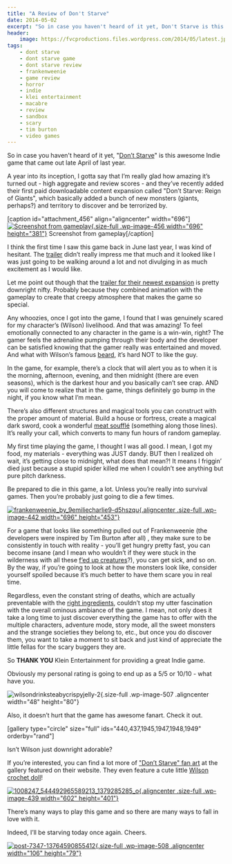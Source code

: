 ```yaml
---
title: "A Review of Don't Starve"
date: 2014-05-02
excerpt: "So in case you haven't heard of it yet, Don't Starve is this awesome Indie game that came out late April of last year."
header:
    image: https://fvcproductions.files.wordpress.com/2014/05/latest.jpeg
tags:
    - dont starve
    - dont starve game
    - dont starve review
    - frankenweenie
    - game review
    - horror
    - indie
    - klei entertainment
    - macabre
    - review
    - sandbox
    - scary
    - tim burton
    - video games
---
```


So in case you haven't heard of it yet, "[Don’t
Starve](https://www.dontstarvegame.com)" is this awesome Indie game that
came out late April of last year.

A year into its inception, I gotta say that I’m really glad how amazing
it’s turned out - high aggregate and review scores - and they’ve
recently added their first paid downloadable content expansion called
"Don’t Starve: Reign of Giants", which basically added a bunch of new
monsters (giants, perhaps?) and territory to discover and be terrorized
by.

\[caption id="attachment\_456" align="aligncenter"
width="696"\][![Screenshot from
gameplay](https://fvcproductions.files.wordpress.com/2014/05/screen-shot-2014-05-02-at-6-53-20-pm.png){.size-full
.wp-image-456 width="696"
height="381"}](https://fvcproductions.files.wordpress.com/2014/05/screen-shot-2014-05-02-at-6-53-20-pm.png)
Screenshot from gameplay\[/caption\]

I think the first time I saw this game back in June last year, I was
kind of hesitant. The
[trailer](https://www.youtube.com/watch?v=W689SOpXG9o) didn’t really
impress me that much and it looked like I was just going to be walking
around a lot and not divulging in as much excitement as I would like.

Let me point out though that the [trailer for their newest
expansion](https://www.youtube.com/watch?v=btI6Eyqv01c) is pretty
downright nifty. Probably because they combined animation with the
gameplay to create that creepy atmosphere that makes the game so
special.

Any whoozies, once I got into the game, I found that I was genuinely
scared for my character’s (Wilson) livelihood. And that was amazing! To
feel emotionally connected to any character in the game is a win-win,
right? The gamer feels the adrenaline pumping through their body and the
developer can be satisfied knowing that the gamer really was entertained
and moved. And what with Wilson’s famous
[beard](https://dont-starve-game.wikia.com/wiki/Beard), it’s hard NOT to
like the guy.

In the game, for example, there’s a clock that will alert you as to when
it is the morning, afternoon, evening, and then midnight (there are even
seasons), which is the darkest hour and you basically can’t see crap.
AND you will come to realize that in the game, things definitely go bump
in the night, if you know what I’m mean.

There’s also different structures and magical tools you can construct
with the proper amount of material. Build a house or fortress, create a
magical dark sword, cook a wonderful [meat
soufflé](https://dont-starve-game.wikia.com/wiki/Meat) (something along
those lines). It’s really your call, which converts to many fun hours of
random gameplay.

My first time playing the game, I thought I was all good. I mean, I got
my food, my materials - everything was JUST dandy. BUT then I realized
oh wait, it’s getting close to midnight, what does that mean?! It means
I friggin’ died just because a stupid spider killed me when I couldn’t
see anything but pure pitch darkness.

Be prepared to die in this game, a lot. Unless you’re really into
survival games. Then you’re probably just going to die a few times.

[![frankenweenie\_by\_9emiliecharlie9-d5hszqu](https://fvcproductions.files.wordpress.com/2014/05/frankenweenie_by_9emiliecharlie9-d5hszqu.png){.aligncenter
.size-full .wp-image-442 width="696"
height="453"}](https://fvcproductions.files.wordpress.com/2014/05/frankenweenie_by_9emiliecharlie9-d5hszqu.png)

For a game that looks like something pulled out of Frankenweenie (the
developers were inspired by Tim Burton after all) , they make sure to be
consistently in touch with reality - you’ll get hungry pretty fast, you
can become insane (and I mean who wouldn’t if they were stuck in the
wilderness with all these [f’ed up
creatures](https://dont-starve-game.wikia.com/wiki/Monsters)?), you can
get sick, and so on. By the way, if you’re going to look at how the
monsters look like, consider yourself spoiled because it’s much better
to have them scare you in real time.

Regardless, even the constant string of deaths, which are actually
preventable with the [right
ingredients](https://dont-starve-game.wikia.com/wiki/Meat_Effigy),
couldn’t stop my utter fascination with the overall ominous ambiance of
the game. I mean, not only does it take a long time to just discover
everything the game has to offer with the multiple characters, adventure
mode, story mode, all the sweet monsters and the strange societies they
belong to, etc., but once you do discover them, you want to take a
moment to sit back and just kind of appreciate the little fellas for the
scary buggers they are.

So **THANK YOU** Klein Entertainment for providing a great Indie game.

Obviously my personal rating is going to end up as a 5/5 or 10/10 - what
have you.

![wilsondrinksteabycrispyjelly-2](https://fvcproductions.files.wordpress.com/2014/05/wilsondrinksteabycrispyjelly-2.gif){.size-full
.wp-image-507 .aligncenter width="48" height="80"}

Also, it doesn’t hurt that the game has awesome fanart. Check it out.

\[gallery type="circle" size="full" ids="440,437,1945,1947,1948,1949"
orderby="rand"\]

Isn’t Wilson just downright adorable?

If you’re interested, you can find a lot more of ["Don’t Starve" fan
art](https://www.dontstarvegame.com/fan-art) at the gallery featured on
their website. They even feature a cute little [Wilson crochet
doll](https://www.facebook.com/photo.php?fbid=240025272807318&set=pb.102177486592098.-2207520000.1399074073.&type=3&theater)!

[![1008247\_544492965589213\_1379285285\_o](https://fvcproductions.files.wordpress.com/2014/05/1008247_544492965589213_1379285285_o.jpg){.aligncenter
.size-full .wp-image-439 width="602"
height="401"}](https://fvcproductions.files.wordpress.com/2014/05/1008247_544492965589213_1379285285_o.jpg)

There’s many ways to play this game and so there are many ways to fall
in love with it.

Indeed, I’ll be starving today once again. Cheers.

[![post-7347-13764590855412](https://fvcproductions.files.wordpress.com/2014/05/post-7347-13764590855412.gif){.size-full
.wp-image-508 .aligncenter width="106"
height="79"}](https://fvcproductions.files.wordpress.com/2014/05/post-7347-13764590855412.gif)

